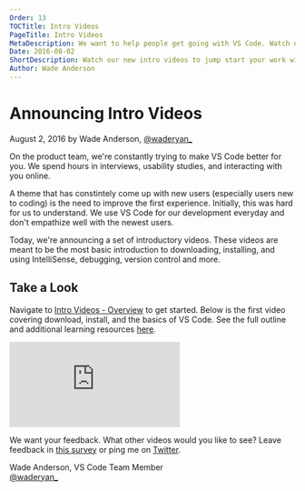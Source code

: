 ```yaml
---
Order: 13
TOCTitle: Intro Videos
PageTitle: Intro Videos
MetaDescription: We want to help people get going with VS Code. Watch our new intro videos to jump start your work with VS Code. 
Date: 2016-08-02
ShortDescription: Watch our new intro videos to jump start your work with VS Code. 
Author: Wade Anderson
---
```


# Announcing Intro Videos

August 2, 2016 by Wade Anderson, [@waderyan_](https://twitter.com/waderyan_)

On the product team, we're constantly trying to make VS Code better for you. We spend hours in interviews, usability studies, and interacting with you online. 

A theme that has constintely come up with new users (especially users new to coding) is the need to improve the first experience. Initially, this was hard for us to understand. We use VS Code for our development everyday and don't empathize well with the newest users. 

Today, we're announcing a set of introductory videos. These videos are meant to be the most basic introduction to downloading, installing, and using IntelliSense, debugging, version control and more. 

## Take a Look

Navigate to [Intro Videos - Overview](/docs/introvideos/overview) to get started. Below is the first video covering download, install, and the basics of VS Code. See the full outline and additional learning resources [here](/docs/introvideos/basics). 

<iframe src="https://www.youtube.com/embed/fpqy0ZkavWM?rel=0&amp;disablekb=0&amp;modestbranding=1&amp;showinfo=0" frameborder="0" allowfullscreen></iframe>

We want your feedback. What other videos would you like to see? Leave feedback in [this survey](https://www.surveymonkey.com/r/H9W7K8J) or ping me on [Twitter](https://twitter.com/waderyan_). 

Wade Anderson, VS Code Team Member <br>
[@waderyan_](https://twitter.com/waderyan_)
